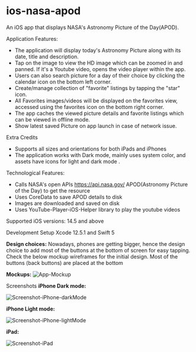# ios-nasa-apod
An iOS app that displays NASA's Astronomy Picture of the Day(APOD). 

Application Features: 
- The application will display today's Astronomy Picture along with its date, title and description.
- Tap on the image to view the HD image which can be zoomed in and panned. If it's a Youtube video, opens the video player within the app.
- Users can also search picture for a day of their choice by clicking the calendar icon on the bottom left corner.
- Create/manage collection of "favorite" listings by tapping the "star" icon.
- All Favorites images/videos will be displayed on the favorites view, accessed using the favorites icon on the bottom right corner.
- The app caches the viewed picture details and favorite listings which can be viewed in offline mode. 
- Show latest saved Picture on app launch in case of network issue.


Extra Credits
- Supports all sizes and orientations for both iPads and iPhones
- The application works with Dark mode, mainly uses system color, and assets have icons for light and dark mode .


Technological Features:
- Calls NASA's open APIs https://api.nasa.gov/ APOD(Astronomy Picture of the Day) to get the resource
- Uses CoreData to save APOD details to disk
- Images are downloaded and saved on disk
- Uses YouTube-Player-iOS-Helper library to play the youtube videos 

Supported iOS versions:
14.5 and above

Development Setup
Xcode 12.5.1 and Swift 5

**Design choices:**
Nowadays, phones are getting bigger, hence the design choice to add most of the buttons at the bottom of screen for easy tapping.
Check the below mockup wireframes for the initial design. Most of the buttons (back buttons) are placed at the bottom

**Mockups:**
![App-Mockup](https://user-images.githubusercontent.com/16442328/155944283-d275ccd0-79e3-488e-97cb-2392e0f078de.jpg)


Screenshots
**iPhone Dark mode:**

![Screenshot-iPhone-darkMode](https://user-images.githubusercontent.com/16442328/155944284-17ea78f3-9c03-422e-bad5-25263c4f9b43.png)


**iPhone Light mode:**

![Screenshot-iPhone-lightMode](https://user-images.githubusercontent.com/16442328/155944265-cb852b84-6988-4091-8169-7c50df0eceee.png)

**iPad:**

![Screenshot-iPad](https://user-images.githubusercontent.com/16442328/155944270-80aa576d-06a3-49f6-8457-aeb30bc7d689.png)


